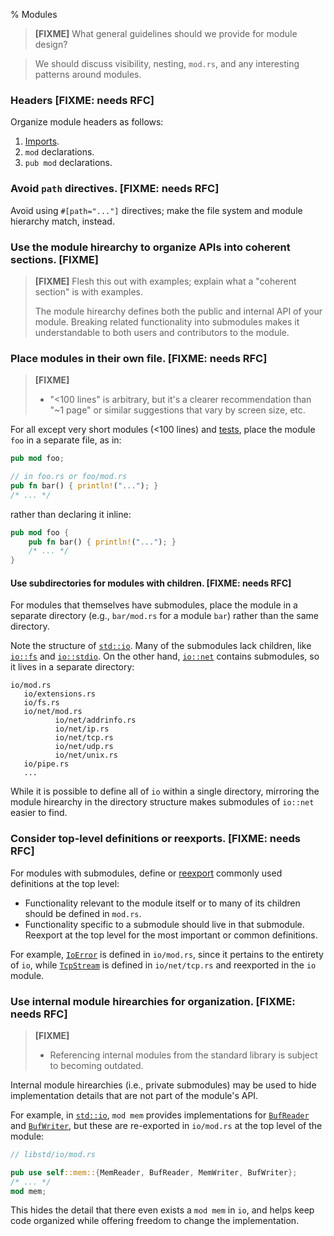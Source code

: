 % Modules

> **[FIXME]** What general guidelines should we provide for module design?

> We should discuss visibility, nesting, `mod.rs`, and any interesting patterns
> around modules.

### Headers [FIXME: needs RFC]

Organize module headers as follows:
  1. [Imports](../style/imports.md).
  1. `mod` declarations.
  1. `pub mod` declarations.

### Avoid `path` directives. [FIXME: needs RFC]

Avoid using `#[path="..."]` directives; make the file system and
module hierarchy match, instead.

### Use the module hirearchy to organize APIs into coherent sections. [FIXME]

> **[FIXME]** Flesh this out with examples; explain what a "coherent
> section" is with examples.
>
> The module hirearchy defines both the public and internal API of your module.
> Breaking related functionality into submodules makes it understandable to both
> users and contributors to the module.

### Place modules in their own file. [FIXME: needs RFC]

> **[FIXME]**
> - "<100 lines" is arbitrary, but it's a clearer recommendation
>   than "~1 page" or similar suggestions that vary by screen size, etc.

For all except very short modules (<100 lines) and [tests](../testing/README.md),
place the module `foo` in a separate file, as in:

```rust
pub mod foo;

// in foo.rs or foo/mod.rs
pub fn bar() { println!("..."); }
/* ... */
```

rather than declaring it inline:

```rust
pub mod foo {
    pub fn bar() { println!("..."); }
    /* ... */
}
```

#### Use subdirectories for modules with children. [FIXME: needs RFC]

For modules that themselves have submodules, place the module in a separate
directory (e.g., `bar/mod.rs` for a module `bar`) rather than the same directory.

Note the structure of
[`std::io`](https://doc.rust-lang.org/std/io/). Many of the submodules lack
children, like
[`io::fs`](https://doc.rust-lang.org/std/io/fs/)
and
[`io::stdio`](https://doc.rust-lang.org/std/io/stdio/).
On the other hand,
[`io::net`](https://doc.rust-lang.org/std/io/net/)
contains submodules, so it lives in a separate directory:

```
io/mod.rs
   io/extensions.rs
   io/fs.rs
   io/net/mod.rs
          io/net/addrinfo.rs
          io/net/ip.rs
          io/net/tcp.rs
          io/net/udp.rs
          io/net/unix.rs
   io/pipe.rs
   ...
```

While it is possible to define all of `io` within a single directory,
mirroring the module hirearchy in the directory structure makes
submodules of `io::net` easier to find.

### Consider top-level definitions or reexports. [FIXME: needs RFC]

For modules with submodules,
define or [reexport](https://doc.rust-lang.org/std/io/#reexports) commonly used
definitions at the top level:

* Functionality relevant to the module itself or to many of its
  children should be defined in `mod.rs`.
* Functionality specific to a submodule should live in that
  submodule. Reexport at the top level for the most important or
  common definitions.

For example,
[`IoError`](https://doc.rust-lang.org/std/io/struct.IoError.html)
is defined in `io/mod.rs`, since it pertains to the entirety of `io`,
while
[`TcpStream`](https://doc.rust-lang.org/std/io/net/tcp/struct.TcpStream.html)
is defined in `io/net/tcp.rs` and reexported in the `io` module.

### Use internal module hirearchies for organization. [FIXME: needs RFC]

> **[FIXME]**
> - Referencing internal modules from the standard library is subject to
>   becoming outdated.

Internal module hirearchies (i.e., private submodules) may be used to
hide implementation details that are not part of the module's API.

For example, in [`std::io`](https://doc.rust-lang.org/std/io/), `mod mem`
provides implementations for
[`BufReader`](https://doc.rust-lang.org/std/io/struct.BufReader.html)
and
[`BufWriter`](https://doc.rust-lang.org/std/io/struct.BufWriter.html),
but these are re-exported in `io/mod.rs` at the top level of the module:

```rust
// libstd/io/mod.rs

pub use self::mem::{MemReader, BufReader, MemWriter, BufWriter};
/* ... */
mod mem;
```

This hides the detail that there even exists a `mod mem` in `io`, and
helps keep code organized while offering freedom to change the
implementation.
